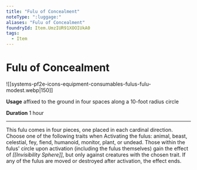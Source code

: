 ```yaml
---
title: "Fulu of Concealment"
noteType: ":luggage:"
aliases: "Fulu of Concealment"
foundryId: Item.UmzIUR91XOOIUkA0
tags:
  - Item
---
```


# Fulu of Concealment
![[systems-pf2e-icons-equipment-consumables-fulus-fulu-modest.webp|150]]

**Usage** affixed to the ground in four spaces along a 10-foot radius circle

**Duration** 1 hour

* * *

This fulu comes in four pieces, one placed in each cardinal direction. Choose one of the following traits when Activating the fulus: animal, beast, celestial, fey, fiend, humanoid, monitor, plant, or undead. Those within the fulus' circle upon activation (including the fulus themselves) gain the effect of _[[Invisibility Sphere]]_, but only against creatures with the chosen trait. If any of the fulus are moved or destroyed after activation, the effect ends.
